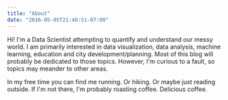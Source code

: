 ```yaml
---
title: "About"
date: "2016-05-05T21:48:51-07:00"
---
```


Hi! I'm a Data Scientist attempting to quantify and understand our messy world.  I am primarily interested in data visualization, data analysis, 
machine learning, education and city development/planning. Most of this blog will probably be dedicated to those topics.  However, 
I'm curious to a fault, so topics may meander to other areas. 

In my free time you can find me running. Or hiking. Or maybe just reading outside.  If I'm not there, I'm probably roasting coffee. Delicious coffee.
